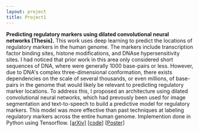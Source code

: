 ```yaml
---
layout: project
title: Project1
---
```

**Predicting regulatory markers using dilated convolutional neural networks [Thesis].**
	This work uses deep learning to predict the locations of regulatory markers in the human genome. The markers include transcription factor binding sites, histone modifications, and DNAse hypersensitivity sites. I had noticed that prior work in this area only considered short sequences of DNA, where were generally 1000 base-pairs or less. However, due to DNA's complex three-dimensional conformation, there exists dependencies on the scale of several thousands, or even millions, of base-pairs in the genome that would likely be relevant to predicting regulatory marker locations. To address this, I proposed an architecture using dilated convolutional neural networks, which had prevously been used for image segmentation and text-to-speech to build a predictive model for regulatory markers. This model was more effective than past techniques at labeling regulatory markers across the entire human genome. Implemention done in Python using Tensorflow. [[arXiv]](https://arxiv.org/abs/1710.01278) [[code]](https://github.com/harvardnlp/regulatory-prediction) [[Poster]](assets/icml_poster.pdf)
